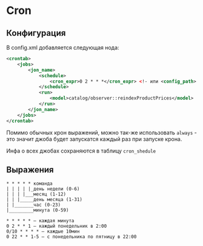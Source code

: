 # Cron

## Конфигурация

В config.xml добавляется следующая нода:
```xml
<crontab>
    <jobs>
        <jon_name>
            <schedule>
                <cron_expr>0 2 * * *</cron_expr> <!- или <config_path> -->
            </schedule>
            <run>
                <model>catalog/observer::reindexProductPrices</model>
            </run>
        </jon_name>
    </jobs>
</crontab>
```
Помимо обычных крон выражений, можно так-же использовать `always` - это значит джоба будет запускатся каждый раз при запуске крона.

Инфа о всех джобах сохраняются в таблицу `cron_shedule`

## Выражения

```
* * * * * команда
| | | | |_день недели (0-6)
| | | |___месяц (1-12)
| | |_____день месяца (1-31)
| |_______час (0-23)
|_________минута (0-59)
```
```
* * * * * — каждая минута
0 2 * * 1 — каждый понедельник в 2:00
0/10 * * * * — каждые 10мин
0 22 * * 1-5 — с понедельника по пятницу в 22:00
```
